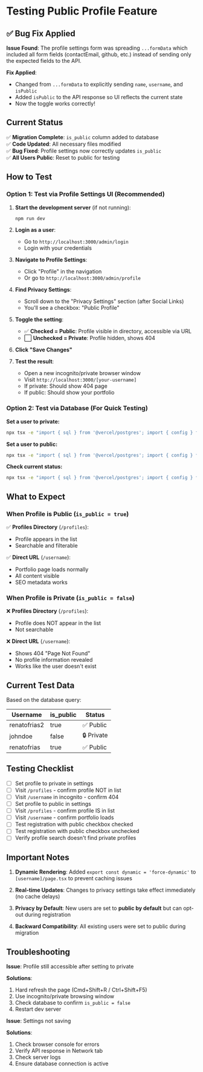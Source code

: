 # Testing Public Profile Feature

## ✅ Bug Fix Applied

**Issue Found**: The profile settings form was spreading `...formData` which included all form fields (contactEmail, github, etc.) instead of sending only the expected fields to the API.

**Fix Applied**:

- Changed from `...formData` to explicitly sending `name`, `username`, and `isPublic`
- Added `isPublic` to the API response so UI reflects the current state
- Now the toggle works correctly!

## Current Status

✅ **Migration Complete**: `is_public` column added to database  
✅ **Code Updated**: All necessary files modified  
✅ **Bug Fixed**: Profile settings now correctly updates `is_public`  
✅ **All Users Public**: Reset to public for testing

## How to Test

### Option 1: Test via Profile Settings UI (Recommended)

1. **Start the development server** (if not running):

   ```bash
   npm run dev
   ```

2. **Login as a user**:

   - Go to `http://localhost:3000/admin/login`
   - Login with your credentials

3. **Navigate to Profile Settings**:

   - Click "Profile" in the navigation
   - Or go to `http://localhost:3000/admin/profile`

4. **Find Privacy Settings**:

   - Scroll down to the "Privacy Settings" section (after Social Links)
   - You'll see a checkbox: "Public Profile"

5. **Toggle the setting**:

   - ✅ **Checked = Public**: Profile visible in directory, accessible via URL
   - ⬜ **Unchecked = Private**: Profile hidden, shows 404

6. **Click "Save Changes"**

7. **Test the result**:
   - Open a new incognito/private browser window
   - Visit `http://localhost:3000/[your-username]`
   - If private: Should show 404 page
   - If public: Should show your portfolio

### Option 2: Test via Database (For Quick Testing)

**Set a user to private:**

```bash
npx tsx -e "import { sql } from '@vercel/postgres'; import { config } from 'dotenv'; config({ path: '.env.local' }); (async () => { await sql\`UPDATE users SET is_public = false WHERE username = 'johndoe'\`; console.log('Set to private'); })();"
```

**Set a user to public:**

```bash
npx tsx -e "import { sql } from '@vercel/postgres'; import { config } from 'dotenv'; config({ path: '.env.local' }); (async () => { await sql\`UPDATE users SET is_public = true WHERE username = 'johndoe'\`; console.log('Set to public'); })();"
```

**Check current status:**

```bash
npx tsx -e "import { sql } from '@vercel/postgres'; import { config } from 'dotenv'; config({ path: '.env.local' }); (async () => { const result = await sql\`SELECT username, is_public FROM users\`; console.table(result.rows); })();"
```

## What to Expect

### When Profile is Public (`is_public = true`)

✅ **Profiles Directory** (`/profiles`):

- Profile appears in the list
- Searchable and filterable

✅ **Direct URL** (`/username`):

- Portfolio page loads normally
- All content visible
- SEO metadata works

### When Profile is Private (`is_public = false`)

❌ **Profiles Directory** (`/profiles`):

- Profile does NOT appear in the list
- Not searchable

❌ **Direct URL** (`/username`):

- Shows 404 "Page Not Found"
- No profile information revealed
- Works like the user doesn't exist

## Current Test Data

Based on the database query:

| Username     | is_public | Status     |
| ------------ | --------- | ---------- |
| renatofrias2 | true      | ✅ Public  |
| johndoe      | false     | 🔒 Private |
| renatofrias  | true      | ✅ Public  |

## Testing Checklist

- [ ] Set profile to private in settings
- [ ] Visit `/profiles` - confirm profile NOT in list
- [ ] Visit `/username` in incognito - confirm 404
- [ ] Set profile to public in settings
- [ ] Visit `/profiles` - confirm profile IS in list
- [ ] Visit `/username` - confirm portfolio loads
- [ ] Test registration with public checkbox checked
- [ ] Test registration with public checkbox unchecked
- [ ] Verify profile search doesn't find private profiles

## Important Notes

1. **Dynamic Rendering**: Added `export const dynamic = 'force-dynamic'` to `[username]/page.tsx` to prevent caching issues

2. **Real-time Updates**: Changes to privacy settings take effect immediately (no cache delays)

3. **Privacy by Default**: New users are set to **public by default** but can opt-out during registration

4. **Backward Compatibility**: All existing users were set to public during migration

## Troubleshooting

**Issue**: Profile still accessible after setting to private

**Solutions**:

1. Hard refresh the page (Cmd+Shift+R / Ctrl+Shift+F5)
2. Use incognito/private browsing window
3. Check database to confirm `is_public = false`
4. Restart dev server

**Issue**: Settings not saving

**Solutions**:

1. Check browser console for errors
2. Verify API response in Network tab
3. Check server logs
4. Ensure database connection is active
